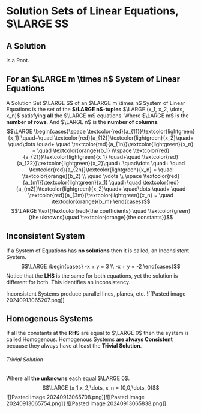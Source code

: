 # Solution Sets of Linear Equations, $\LARGE S$
## A Solution
Is a Root.
## For an $\LARGE m \times n$ System of Linear Equations
A Solution Set $\LARGE S$ of an $\LARGE m \times n$ System of Linear Equations is the set of the **$\LARGE n$-tuples** $\LARGE (x_1, x_2, \dots, x_n)$ satisfying **all** the $\LARGE m$ equations.
	Where $\LARGE m$ is the **number of rows**.
		And $\LARGE n$ is the **number of columns**.
$$\LARGE \begin{cases}\space \textcolor{red}{a_{11}}\textcolor{lightgreen}{x_1} \quad+\quad \textcolor{red}{a_{12}}\textcolor{lightgreen}{x_2}\quad+ \quad\dots \quad+ \quad \textcolor{red}{a_{1n}}\textcolor{lightgreen}{x_n} = \quad \textcolor{orange}{b_1} \\\space \textcolor{red}{a_{21}}\textcolor{lightgreen}{x_1} \quad+\quad \textcolor{red}{a_{22}}\textcolor{lightgreen}{x_2}\quad+ \quad\dots \quad+ \quad \textcolor{red}{a_{2n}}\textcolor{lightgreen}{x_n} = \quad \textcolor{orange}{b_2} \\ \quad \vdots  \\ \space \textcolor{red}{a_{m1}}\textcolor{lightgreen}{x_1} \quad+\quad \textcolor{red}{a_{m2}}\textcolor{lightgreen}{x_2}\quad+ \quad\dots \quad+ \quad \textcolor{red}{a_{3m}}\textcolor{lightgreen}{x_n} = \quad \textcolor{orange}{b_m} \end{cases}$$
$$\LARGE \text{\textcolor{red}{the coefficients} \quad \textcolor{green}{the uknowns}\quad \textcolor{orange}{the constants}}$$
## Inconsistent System
If a System of Equations has **no solutions** then it is called, an Inconsistent System.
$$\LARGE \begin{cases} -x + y = 3 \\ -x + y = -2 \end{cases}$$
Notice that the **LHS** is the same for both equations, yet the solution is different for both.
	This identifies an inconsistency.

Inconsistent Systems produce parallel lines, planes, etc.
![[Pasted image 20240913065207.png]]
## Homogenous Systems
If all the constants at the **RHS** are equal to $\LARGE 0$ then the system is called Homogenous.
	Homogenous Systems **are always Consistent** because they always have at least the **Trivial Solution**.
###### Trivial Solution
Where **all the unknowns** each equal $\LARGE 0$.
$$\LARGE (x_1,x_2,\dots, x_n = (0,0,\dots, 0)$$
![[Pasted image 20240913065708.png]]![[Pasted image 20240913065754.png]]
![[Pasted image 20240913065838.png]]